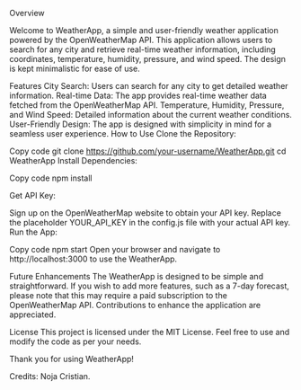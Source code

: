 Overview 

Welcome to WeatherApp, a simple and user-friendly weather application powered by the OpenWeatherMap API. 
This application allows users to search for any city and retrieve real-time weather information, including coordinates, temperature, humidity, pressure, and wind speed. The design is kept minimalistic for ease of use.

Features 
City Search: Users can search for any city to get detailed weather information. Real-time Data: The app provides real-time weather data fetched from the OpenWeatherMap API. 
Temperature, Humidity, Pressure, and Wind Speed: Detailed information about the current weather conditions. User-Friendly Design: The app is designed with simplicity in mind for a seamless user experience. How to Use Clone the Repository:

Copy code git clone https://github.com/your-username/WeatherApp.git cd WeatherApp Install Dependencies:

Copy code 
npm install 

Get API Key:

Sign up on the OpenWeatherMap website to obtain your API key. Replace the placeholder YOUR_API_KEY in the config.js file with your actual API key. 
Run the App:

Copy code npm start Open your browser and navigate to http://localhost:3000 to use the WeatherApp.

Future Enhancements 
The WeatherApp is designed to be simple and straightforward. If you wish to add more features, such as a 7-day forecast, please note that this may require a paid subscription to the OpenWeatherMap API. Contributions to enhance the application are appreciated.

License 
This project is licensed under the MIT License. Feel free to use and modify the code as per your needs.

Thank you for using WeatherApp!

Credits: Noja Cristian.
